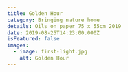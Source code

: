 ```yaml
---
title: Golden Hour
category: Bringing nature home
details: Oils on paper 75 x 55cm 2019
date: 2019-08-25T14:23:00.000Z
isFeatured: false
images:
  - image: first-light.jpg
    alt: Golden Hour
---
```

